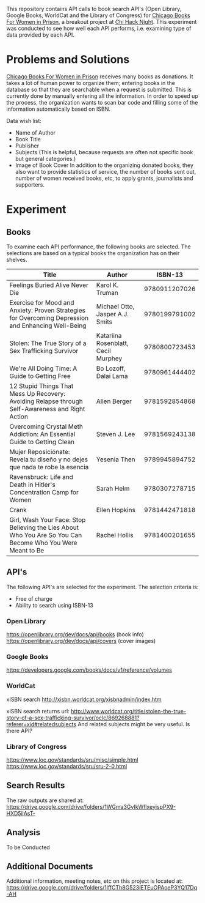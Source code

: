 This repository contains API calls to book search API's (Open Library, Google Books, WorldCat and the Library of Congress) for [Chicago Books For Women in Prison](https://chicagobwp.org/), a breakout project at [Chi Hack Night](https://chihacknight.org/). This experiment was conducted to see how well each API performs, i.e. examining type of data provided by each API.

# Problems and Solutions
[Chicago Books For Women in Prison](https://chicagobwp.org/) receives many books as donations. It takes a lot of human power to organize them; entering books in the database so that they are searchable when a request is submitted. This is currently done by manually entering all the information. In order to speed up the process, the organization wants to scan bar code and filling some of the information automatically based on ISBN.

Data wish list:
* Name of Author
* Book Title
* Publisher
* Subjects (This is helpful, because requests are often not specific book but general categories.)
* Image of Book Cover
In addition to the organizing donated books, they also want to provide statistics of service, the number of books sent out, number of women received books, etc, to apply grants, journalists and supporters.

# Experiment
## Books
To examine each API performance, the following books are selected. The selections are based on a typical books the organization has on their shelves.

| Title | Author | ISBN-13|
|---|---|---|
|Feelings Buried Alive Never Die|Karol K. Truman|9780911207026|
|Exercise for Mood and Anxiety: Proven Strategies for Overcoming Depression and Enhancing Well-Being|Michael Otto, Jasper A.J. Smits|9780199791002|
|Stolen: The True Story of a Sex Trafficking Survivor|Katariina Rosenblatt, Cecil Murphey|9780800723453|
|We're All Doing Time: A Guide to Getting Free|Bo Lozoff, Dalai Lama|9780961444402|
|12 Stupid Things That Mess Up Recovery: Avoiding Relapse through Self-Awareness and Right Action|Allen Berger|9781592854868|
|Overcoming Crystal Meth Addiction: An Essential Guide to Getting Clean|Steven J. Lee|9781569243138|
|Mujer Reposiciónate: Revela tu diseño y no dejes que nada te robe la esencia|Yesenia Then|9789945894752|
|Ravensbruck: Life and Death in Hitler's Concentration Camp for Women|Sarah Helm|9780307278715|
|Crank|Ellen Hopkins|9781442471818|
|Girl, Wash Your Face: Stop Believing the Lies About Who You Are So You Can Become Who You Were Meant to Be|Rachel Hollis|9781400201655|

## API's
The following API's are selected for the experiment. The selection criteria is:
* Free of charge
* Ability to search using ISBN-13

### Open Library
https://openlibrary.org/dev/docs/api/books (book info)
https://openlibrary.org/dev/docs/api/covers (cover images)

### Google Books
https://developers.google.com/books/docs/v1/reference/volumes

### WorldCat
xISBN search
http://xisbn.worldcat.org/xisbnadmin/index.htm

xISBN search returns url:
http://www.worldcat.org/title/stolen-the-true-story-of-a-sex-trafficking-survivor/oclc/869268881?referer=xid#relatedsubjects
And related subjects might be very useful. Is there API?

### Library of Congress
https://www.loc.gov/standards/sru/misc/simple.html
https://www.loc.gov/standards/sru/sru-2-0.html

## Search Results
The raw outputs are shared at: https://drive.google.com/drive/folders/1WGma3GyIkWflxeyispPX9-HXD5ilAsT-

## Analysis
To be Conducted

## Additional Documents
Additional information, meeting notes, etc on this project is located at:
https://drive.google.com/drive/folders/1lffCTh8G523iETEuOPAoeP3YQ17Dq-AH
